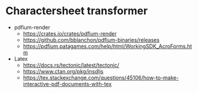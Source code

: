 # Charactersheet transformer

- pdfium-render
  - https://crates.io/crates/pdfium-render
  - https://github.com/bblanchon/pdfium-binaries/releases
  - https://pdfium.patagames.com/help/html/WorkingSDK_AcroForms.htm
- Latex
  - https://docs.rs/tectonic/latest/tectonic/
  - https://www.ctan.org/pkg/insdljs
  - https://tex.stackexchange.com/questions/45106/how-to-make-interactive-pdf-documents-with-tex
